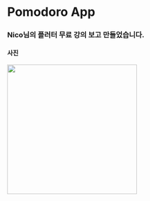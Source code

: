 # Pomodoro App

### Nico님의 플러터 무료 강의 보고 만들었습니다.

#### 사진

<img src="https://github.com/skynalsis/study-dart-pomodoro-app/assets/53819706/62bb7e16-d596-4f34-803e-a9660d62fede" width=300>
